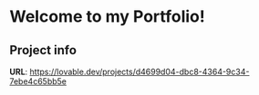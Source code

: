 # Welcome to my Portfolio!

## Project info

**URL**: https://lovable.dev/projects/d4699d04-dbc8-4364-9c34-7ebe4c65bb5e


